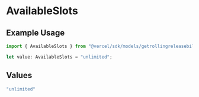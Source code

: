 # AvailableSlots

## Example Usage

```typescript
import { AvailableSlots } from "@vercel/sdk/models/getrollingreleasebillingstatusop.js";

let value: AvailableSlots = "unlimited";
```

## Values

```typescript
"unlimited"
```